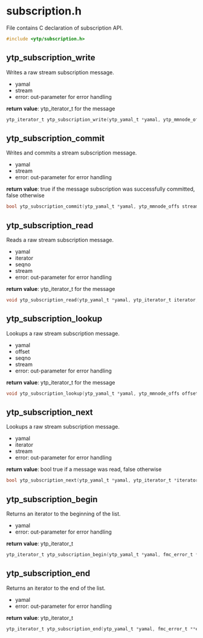 # subscription.h

File contains C declaration of subscription API.

```c
#include <ytp/subscription.h>
```

## ytp_subscription_write

Writes a raw stream subscription message. 

- yamal
- stream
- error: out-parameter for error handling

**return value**: ytp_iterator_t for the message

```c
ytp_iterator_t ytp_subscription_write(ytp_yamal_t *yamal, ytp_mmnode_offs stream, fmc_error_t **error)
```

## ytp_subscription_commit

Writes and commits a stream subscription message. 

- yamal
- stream
- error: out-parameter for error handling

**return value**: true if the message subscription was successfully committed, false otherwise

```c
bool ytp_subscription_commit(ytp_yamal_t *yamal, ytp_mmnode_offs stream, fmc_error_t **error)
```

## ytp_subscription_read

Reads a raw stream subscription message. 

- yamal
- iterator
- seqno
- stream
- error: out-parameter for error handling

**return value**: ytp_iterator_t for the message

```c
void ytp_subscription_read(ytp_yamal_t *yamal, ytp_iterator_t iterator, uint64_t *seqno, ytp_mmnode_offs *stream, fmc_error_t **error)
```

## ytp_subscription_lookup

Lookups a raw stream subscription message. 

- yamal
- offset
- seqno
- stream
- error: out-parameter for error handling

**return value**: ytp_iterator_t for the message

```c
void ytp_subscription_lookup(ytp_yamal_t *yamal, ytp_mmnode_offs offset, uint64_t *seqno, ytp_mmnode_offs *stream, fmc_error_t **error)
```

## ytp_subscription_next

Lookups a raw stream subscription message. 

- yamal
- iterator
- stream
- error: out-parameter for error handling

**return value**: bool true if a message was read, false otherwise

```c
bool ytp_subscription_next(ytp_yamal_t *yamal, ytp_iterator_t *iterator, ytp_mmnode_offs *stream, fmc_error_t **error)
```

## ytp_subscription_begin

Returns an iterator to the beginning of the list. 

- yamal
- error: out-parameter for error handling

**return value**: ytp_iterator_t

```c
ytp_iterator_t ytp_subscription_begin(ytp_yamal_t *yamal, fmc_error_t **error)
```

## ytp_subscription_end

Returns an iterator to the end of the list. 

- yamal
- error: out-parameter for error handling

**return value**: ytp_iterator_t

```c
ytp_iterator_t ytp_subscription_end(ytp_yamal_t *yamal, fmc_error_t **error)
```

